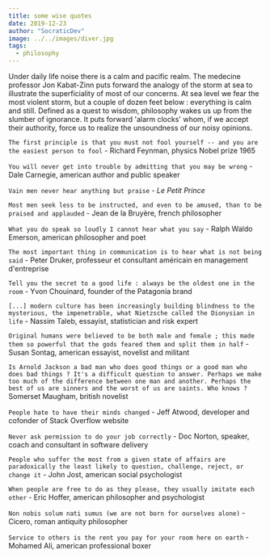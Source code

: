 ```yaml
---
title: some wise quotes
date: 2019-12-23
author: "SocraticDev"
image: ../../images/diver.jpg
tags:
  - philosophy
---
```


Under daily life noise there is a calm and pacific realm. The medecine professor Jon Kabat-Zinn puts forward the analogy of the storm at sea to illustrate the superficiality of most of our concerns. At sea level we fear the most violent storm, but a couple of dozen feet below : everything is calm and still. Defined as a quest to wisdom, philosophy wakes us up from the slumber of ignorance. It puts forward 'alarm clocks' whom, if we accept their authority, force us to realize the unsoundness of our noisy opinions.

```The first principle is that you must not fool yourself -- and you are the easiest person to fool``` - Richard Feynman, physics Nobel prize 1965

```You will never get into trouble by admitting that you may be wrong``` - Dale Carnegie, american author and public speaker

```Vain men never hear anything but praise``` - _Le Petit Prince_

```Most men seek less to be instructed, and even to be amused, than to be praised and applauded``` - Jean de la Bruyère, french philosopher

```What you do speak so loudly I cannot hear what you say``` - Ralph Waldo Emerson, american philosopher and poet

```The most important thing in communication is to hear what is not being said``` - Peter Druker, professeur et consultant américain en management d'entreprise

```Tell you the secret to a good life : always be the oldest one in the room``` - Yvon Chouinard, founder of the Patagonia brand

```[...] modern culture has been increasingly building blindness to the mysterious, the impenetrable, what Nietzsche called the Dionysian in life``` - Nassim Taleb, essayist, statistician and risk expert

```Original humans were believed to be both male and female ; this made them so powerful that the gods feared them and split them in half``` - Susan Sontag, american essayist, novelist and militant

```Is Arnold Jackson a bad man who does good things or a good man who does bad things ? It's a difficult question to answer. Perhaps we make too much of the difference between one man and another. Perhaps the best of us are sinners and the worst of us are saints. Who knows ?``` Somerset Maugham, british novelist

```People hate to have their minds changed``` - Jeff Atwood, developer and cofonder of Stack Overflow website

```Never ask permission to do your job correctly``` - Doc Norton, speaker, coach and consultant in software delivery

```People who suffer the most from a given state of affairs are paradoxically the least likely to question, challenge, reject, or change it``` - John Jost, american social psychologist

```When people are free to do as they please, they usually imitate each other``` - Eric Hoffer, american philosopher and psychologist

```Non nobis solum nati sumus (we are not born for ourselves alone)``` - Cicero, roman antiquity philosopher

```Service to others is the rent you pay for your room here on earth``` - Mohamed Ali, american professional boxer